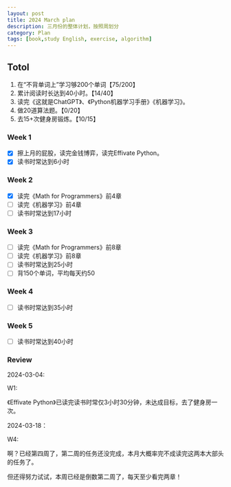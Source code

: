 ```yaml
---
layout: post
title: 2024 March plan
description: 三月份的整体计划，按照周划分
category: Plan
tags: [book,study English, exercise, algorithm]
---
```


## Totol

1. 在“不背单词上”学习够200个单词【75/200】
2. 累计阅读时长达到40小时。【14/40】
3. 读完《这就是ChatGPT》、《Python机器学习手册》《机器学习》。
4. 做20道算法题。【0/20】
5. 去15+次健身房锻炼。【10/15】

### Week 1

   - [x] 擦上月的屁股，读完金钱博弈，读完Effivate Python。
   - [x] 读书时常达到6小时

### Week 2

   - [x] 读完《Math for Programmers》前4章
   - [ ] 读完《机器学习》前4章
   - [ ] 读书时常达到17小时

### Week 3

   - [ ] 读完《Math for Programmers》前8章
   - [ ] 读完《机器学习》前8章
   - [ ] 读书时常达到25小时
   - [ ] 背150个单词，平均每天约50

### Week 4

   - [ ] 读书时常达到35小时

### Week 5

   - [ ] 读书时常达到40小时

### Review

2024-03-04:

W1: 

《Effivate Python》已读完读书时常仅3小时30分钟，未达成目标，去了健身房一次。

2024-03-18：

W4:

啊？已经第四周了，第二周的任务还没完成，本月大概率完不成读完这两本大部头的任务了。

但还得努力试试，本周已经是倒数第二周了，每天至少看完两章！